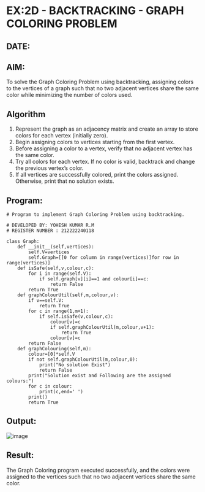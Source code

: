 # EX:2D - BACKTRACKING - GRAPH COLORING PROBLEM
## DATE:

## AIM:
To solve the Graph Coloring Problem using backtracking, assigning colors to the vertices of a graph such that no two adjacent vertices share the same color while minimizing the number of colors used.

## Algorithm

1. Represent the graph as an adjacency matrix and create an array to store colors for each vertex (initially zero).
2. Begin assigning colors to vertices starting from the first vertex.
3. Before assigning a color to a vertex, verify that no adjacent vertex has the same color.
4. Try all colors for each vertex. If no color is valid, backtrack and change the previous vertex’s color.
5. If all vertices are successfully colored, print the colors assigned. Otherwise, print that no solution exists.

## Program:

```
# Program to implement Graph Coloring Problem using backtracking.

# DEVELOPED BY: YOHESH KUMAR R.M
# REGISTER NUMBER : 212222240118

class Graph:
    def __init__(self,vertices):
        self.V=vertices
        self.Graph=[[0 for column in range(vertices)]for row in range(vertices)]
    def isSafe(self,v,colour,c):
        for i in range(self.V):
            if self.graph[v][i]==1 and colour[i]==c:
                return False
        return True
    def graphColourUtil(self,m,colour,v):
        if v==self.V:
            return True
        for c in range(1,m+1):
            if self.isSafe(v,colour,c):
                colour[v]=c
                if self.graphColourUtil(m,colour,v+1):
                    return True
                colour[v]=c
        return False
    def graphColouring(self,m):
        colour=[0]*self.V
        if not self.graphColourUtil(m,colour,0):
            print("No solution Exist")
            return False
        print("Solution exist and Following are the assigned colours:")
        for c in colour:
            print(c,end=' ')
        print()
        return True

```

## Output:

![image](https://github.com/user-attachments/assets/3a638ea4-29c2-4dcf-b54b-906097917f8d)

## Result:

The Graph Coloring program executed successfully, and the colors were assigned to the vertices such that no two adjacent vertices share the same color.
